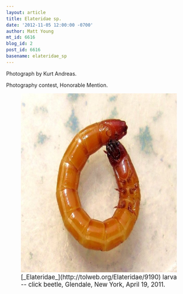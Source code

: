 ```yaml
---
layout: article
title: Elateridae sp.
date: '2012-11-05 12:00:00 -0700'
author: Matt Young
mt_id: 6616
blog_id: 2
post_id: 6616
basename: elateridae_sp
---
```

Photograph by Kurt Andreas.

Photography contest, Honorable Mention.

<figure>
<img src="/uploads/2012/Andreas.Elateridae_larva.jpg" alt="Andreas.Elateridae_larva.jpg" width="600" height="485" />
<figcaption markdown="span">
<big>[_Elateridae_](http://tolweb.org/Elateridae/9190) larva -- click beetle, Glendale, New York, April 19, 2011.</big>

</figcaption>
</figure>
